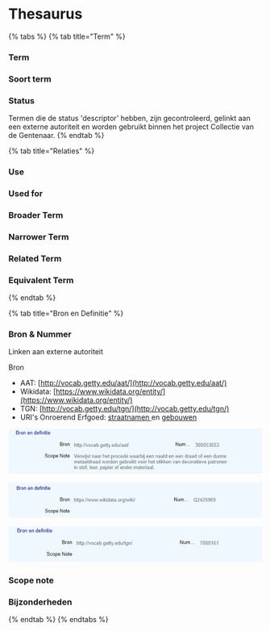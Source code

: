 # Thesaurus

{% tabs %}
{% tab title="Term" %}
### Term

### Soort term

### Status

Termen die de status 'descriptor' hebben, zijn gecontroleerd, gelinkt aan een externe autoriteit en worden gebruikt binnen het project Collectie van de Gentenaar. 
{% endtab %}

{% tab title="Relaties" %}
### Use

### Used for

### Broader Term

### Narrower Term

### Related Term

### Equivalent Term
{% endtab %}

{% tab title="Bron en Definitie" %}
### Bron & Nummer

Linken aan externe autoriteit 

Bron

* AAT: [http://vocab.getty.edu/aat/](http://vocab.getty.edu/aat/)
* Wikidata: [https://www.wikidata.org/entity/](https://www.wikidata.org/entity/)
* TGN: [http://vocab.getty.edu/tgn/](http://vocab.getty.edu/tgn/)
* URI's Onroerend Erfgoed: [straatnamen ](https://drive.google.com/file/d/1Lt_TACkDxR9kvlAj8LWTfuvx2vDKxb8d/view?usp=sharing)en [gebouwen](https://drive.google.com/file/d/1DZJfCGMTrBnJmO2YZf4-ZDsqRvDxmIcl/view?usp=sharing)

![](../../.gitbook/assets/image%20%284%29%20%281%29.png)

![](../../.gitbook/assets/image%20%285%29.png)

![](../../.gitbook/assets/image%20%286%29.png)

### Scope note

### Bijzonderheden
{% endtab %}
{% endtabs %}

### 

### 

